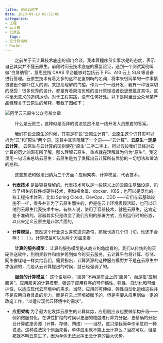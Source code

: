 ```yaml
---
title: 谈谈云原生
date: 2023-09-13 08:52:00
categories:
- 工程
- 云计算
- 云原生
  tags:
- 云计算领域
- Docker
---
```



&ensp;&ensp;&ensp;&ensp; 之前关于云计算技术底座的部门会谈，我本着程序员实事求是的态度，表示自己其实并不懂云原生。前段时间云技术底座的模型验证，遇到一个测试案例叫做“白屏纳管”，意思是指 CAAS 平台能够对包括云下 F5、A10 云上 SLB 等设备进行管理。云原生技术有着太多的这种花里胡哨的名词，将本来很简单的一件事情包装出个能吓住人的词，来提高理解的门槛。作为一个一线开发，我有一种很深切的感受：很多优秀的设计，都是有着简洁优雅的设计原理或者说思想蕴含其中。这种毫无意义的造词运动，对于工程实践，没有任何好处。以下是阿里云公众号某产品经理关于云原生的解释，我截了图如下：

![阿里云云原生公众号某文章](/pic/工程/云计算/云原生/谈谈什么是云原生/阿里云云原生公众号某文章.jpg)

&ensp;&ensp;&ensp;&ensp; 什么是云原生，这种似是而非的说法显然不是一线开发人员想要的答案。

&ensp;&ensp;&ensp;&ensp; 我们在说云原生的时候，其实是在说“云原生计算”，云原生这个词其实可以拆为“云”和”原生“两个词，这其中其实隐藏了一个词——“云计算”。__云原生一定是云计算，__ 云原生与云计算的区别便在“原生”二字二字上，所以假设我们已经对云计算的历史渊源有所了解，那么理解云原生，重点就在理解其为何为“原生”。我这里用一句话来总结云原生：云原生是为了发挥出云计算所有优势的一切想法和做法的总和。

&ensp;&ensp;&ensp;&ensp; 这些想法和做法归纳为三个方面：应用架构、计算模型、代表技术。

* __代表技术__ 是最容易理解的。代表技术可以是一些狭义上的云原生基础设施，包含了相关的软件或硬件技术，例如裸金属、docker、K8S；也可以是泛化的一些工程技术体系，比如 Spring Cloud，DevOps，DDD ——它们与云基础设施不一样，很多并非为了云原生而生的，但是在云上环境表现活跃，也可以归纳到云原生代表技术中来。有些人说，使用了容器技术，就是云原生，这肯定是不准确的。容器其实只是改变了我们应用的部署方式，应用运行时的形态，以此来定义云原生是非常片面的。


* __计算模型，__ 既然这个行业这么喜欢遣词造句，那我也造几个词（切，谁还不会啊！！！）。计算模型可以从两个方面来看：

&ensp;&ensp;&ensp;&ensp; __计算的服务模型：__ 计算的服务模型是从商业的角度看的。我们从传统的购买硬件送软件，到购买软件和维护再到如今购买云服务，云计算平台将计算、存储、网络像煤电一样卖给我们。需要指出，计算资源的这种服务模型并不是在云原生中才强调的，而是从云计算提出的时候，就已经强调了的。

&ensp;&ensp;&ensp;&ensp; __服务的计算模型：__ 这个语境中，“服务”不再是商业上的“服务”，而是指“应用服务”。应用服务的计算模型，强调了应用程序的可伸缩性、弹性、自动化和可维护性，以适应现代云环境中的需求。当然，应用的可伸缩、弹性自动化运维这些并不是应用自身具备的能力，而是在云上环境被赋予的，但是需要从应用侧做一定的改造工作，“以适应现代云环境中的需求”。

* __应用架构__ 为了最大化发挥云原生的计算优势，应用侧应该也要做架构升级——例如微服务化，在弹性扩缩的时候以更细的粒度进行算力分配，更精确的分配云计算底座资源（计算、存储、网络）——当然，这只是我简单作示意的一种说法。这种说法换个侧面来看，单体应用就不能上云计算么？当然可以，但是那就不叫云原生了，因为单体无法发挥出云计算的最大优势。

